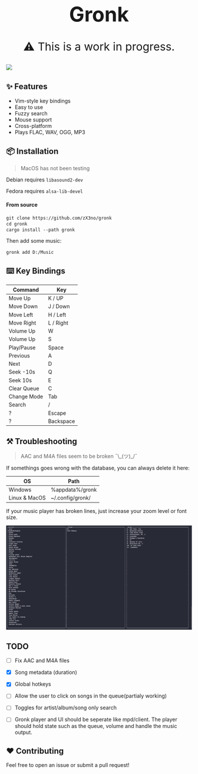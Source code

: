 <h1 align="center" style="font-size: 55px">Gronk</h1>
<p align="center" style="font-size: 30px">⚠️ This is a work in progress.</p>

<div align="center" style="display:inline">
      <img src="media/gronk-2x.gif">
</div>

## ✨ Features
- Vim-style key bindings
- Easy to use
- Fuzzy search
- Mouse support
- Cross-platform
- Plays FLAC, WAV, OGG, MP3

## 📦 Installation

> MacOS has not been testing

Debian requires `libasound2-dev`

Fedora requires `alsa-lib-devel`

#### From source

```
git clone https://github.com/zX3no/gronk
cd gronk
cargo install --path gronk
```

Then add some music:
```
gronk add D:/Music
```

## ⌨️ Key Bindings

| Command     | Key       |
|-------------|-----------|
| Move Up     | K / UP    |
| Move Down   | J / Down  |
| Move Left   | H / Left  |
| Move Right  | L / Right |
| Volume Up   | W         |
| Volume Up   | S         |
| Play/Pause  | Space     |
| Previous    | A         |
| Next        | D         |
| Seek -10s   | Q         |
| Seek 10s    | E         |
| Clear Queue | C         |
| Change Mode | Tab       |
| Search      | /         |
| ?           | Escape    |
| ?           | Backspace |


## ⚒️ Troubleshooting
> AAC and M4A files seem to be broken ¯\\\_(ツ)_/¯

If somethings goes wrong with the database, you can always delete it here:

| OS            | Path             |
|---------------|------------------|
| Windows       | %appdata%/gronk  |
| Linux & MacOS | ~/.config/gronk/ |

If your music player has broken lines, just increase your zoom level or font size.

![](media/broken.png)


## TODO
- [ ] Fix AAC and M4A files 

- [x] Song metadata (duration)

- [x] Global hotkeys

- [ ] Allow the user to click on songs in the queue(partialy working)

- [ ] Toggles for artist/album/song only search

- [ ] Gronk player and UI should be seperate like mpd/client. The player should hold state such as the queue, volume and handle the music output.

## ❤️ Contributing

Feel free to open an issue or submit a pull request!